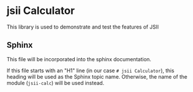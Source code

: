 # jsii Calculator

This library is used to demonstrate and test the features of JSII

## Sphinx

This file will be incorporated into the sphinx documentation.

If this file starts with an "H1" line (in our case `# jsii Calculator`), this
heading will be used as the Sphinx topic name. Otherwise, the name of the module
(`jsii-calc`) will be used instead.




